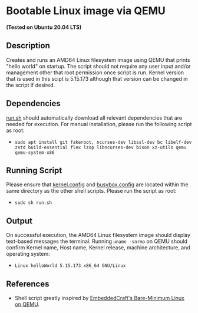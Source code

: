 # Bootable Linux image via QEMU
**(Tested on Ubuntu 20.04 LTS)**
## Description
Creates and runs an AMD64 Linux filesystem image using QEMU that prints "hello world" on startup. The script should not require any user input and/or management other that root permission once script is run. Kernel version that is used in this scipt is 5.15.173 although that version can be changed in the script if desired.

## Dependencies
[run.sh](https://github.com/charlesvt/hello-world-QEMU/blob/master/run.sh) should automatically download all relevant dependencies that are needed for execution. For manual installation, please run the following script as root:
- ```sudo apt install git fakeroot, ncurses-dev libssl-dev bc libelf-dev zstd build-essential flex lzop libncurses-dev bison xz-utils qemu qemu-system-x86```

## Running Script
Please ensure that [kernel.config](https://github.com/charlesvt/hello-world-QEMU/blob/debug/kernel.config) and [busybox.config](https://github.com/charlesvt/hello-world-QEMU/blob/debug/busybox.config) are located within the same directory as the other shell scripts. Please run the script as root:
- ```sudo sh run.sh```

## Output
On successful execution, the AMD64 Linux filesystem image should display text-based messages the terminal. Running ```uname -snrmo``` on QEMU should confirm Kernel name, Host name, Kernel release, machine architecture, and operating system:
- ```Linux helloWorld 5.15.173 x86_64 GNU/Linux```

## References
- Shell script greatly inspired by [EmbeddedCraft's Bare-Minimum Linux on QEMU](https://www.youtube.com/watch?v=MBx3JPgHYfI).
